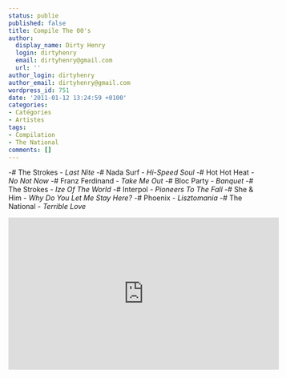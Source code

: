```yaml
---
status: publie
published: false
title: Compile The 00's
author:
  display_name: Dirty Henry
  login: dirtyhenry
  email: dirtyhenry@gmail.com
  url: ''
author_login: dirtyhenry
author_email: dirtyhenry@gmail.com
wordpress_id: 751
date: '2011-01-12 13:24:59 +0100'
categories:
- Catégories
- Artistes
tags:
- Compilation
- The National
comments: []
---
```

-# The Strokes - *Last Nite*
-# Nada Surf - *Hi-Speed Soul*
-# Hot Hot Heat - *No Not Now*
-# Franz Ferdinand - *Take Me Out*
-# Bloc Party - *Banquet*
-# The Strokes - *Ize Of The World*
-# Interpol - *Pioneers To The Fall*
-# She & Him - *Why Do You Let Me Stay Here?*
-# Phoenix - *Lisztomania*
-# The National - *Terrible Love*

<iframe width="540" height="304" src="http://www.youtube.com/embed/videoseries?list=PL9409C5AE9E9D68B0&amp;hl=fr_FR" frameborder="0" allowfullscreen></iframe>
